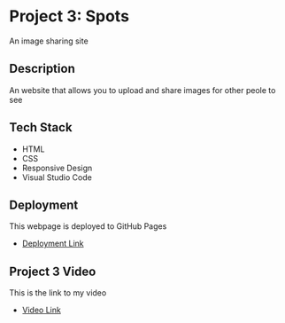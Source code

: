 # Project 3: Spots

An image sharing site

## Description

An website that allows you to upload and share images for other peole to see

## Tech Stack

- HTML
- CSS
- Responsive Design
- Visual Studio Code

## Deployment

This webpage is deployed to GitHub Pages

- [Deployment Link](https://flashstepmaster.github.io/se_project_spots/)

## Project 3 Video

This is the link to my video

- [Video Link](https://drive.google.com/drive/folders/1O92eCVoCc8HEG5nY3XZgXG4h2uu4Nwy9?usp=sharing)
